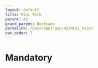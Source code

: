 ```yaml
---
layout: default
title: Mini Talk
parent: 42
grand_parent: Bootcamp
permalink: /docs/Bootcamp/42/Mini_talk/
nav_order: 7
---
```



# Mandatory